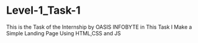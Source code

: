 # Level-1_Task-1
This is the Task of the Internship by OASIS INFOBYTE in This Task I Make a Simple Landing Page Using HTML,CSS and JS
